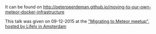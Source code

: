 It can be found on http://peterpeerdeman.github.io/moving-to-our-own-meteor-docker-infrastructure

This talk was given on 09-12-2015 at the ["Migrating to Meteor meetup", hosted by Lifely in Amsterdam](http://www.meetup.com/Meteor-NL/events/226833769/)
